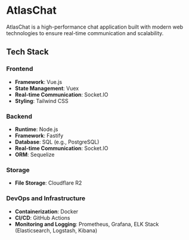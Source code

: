# AtlasChat

AtlasChat is a high-performance chat application built with modern web technologies to ensure real-time communication and scalability. 

## Tech Stack

### Frontend
- **Framework**: Vue.js
- **State Management**: Vuex
- **Real-time Communication**: Socket.IO
- **Styling**: Tailwind CSS

### Backend
- **Runtime**: Node.js
- **Framework**: Fastify
- **Database**: SQL (e.g., PostgreSQL)
- **Real-time Communication**: Socket.IO
- **ORM**: Sequelize

### Storage
- **File Storage**: Cloudflare R2

### DevOps and Infrastructure
- **Containerization**: Docker
- **CI/CD**: GitHub Actions
- **Monitoring and Logging**: Prometheus, Grafana, ELK Stack (Elasticsearch, Logstash, Kibana)
